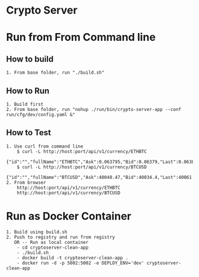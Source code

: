 # Crypto Server

# Run from From Command line
## How to build
    1. From base folder, run "./build.sh"

## How to Run
    1. Build first
    2. From base folder, run "nohup ./run/bin/crypto-server-app --conf run/cfg/dev/config.yaml &"

## How to Test
    1. Use curl from command line
        $ curl -L http://host:port/api/v1/currency/ETHBTC
        {"id":"","fullName":"ETHBTC","Ask":0.063795,"Bid":0.06379,"Last":0.063815,"Open":0.06294,"Low":0.062782,"High":0.065119,"feeCurrency":""}
        $ curl -L http://host:port/api/v1/currency/BTCUSD
        {"id":"","fullName":"BTCUSD","Ask":40040.47,"Bid":40034.4,"Last":40061.41,"Open":40823.57,"Low":39354.59,"High":41038.09,"feeCurrency":""}
    2. From browser
        http://host:port/api/v1/currency/ETHBTC
        http://host:port/api/v1/currency/BTCUSD

# Run as Docker Container

    1. Build using build.sh
    2. Push to registry and run from registry
       OR -- Run as local container
        - cd cryptoserver-clean-app
        - ./build.sh
        - docker build -t cryptoserver-clean-app .
        - docker run -d -p 5002:5002 -e DEPLOY_ENV='dev' cryptoserver-clean-app
